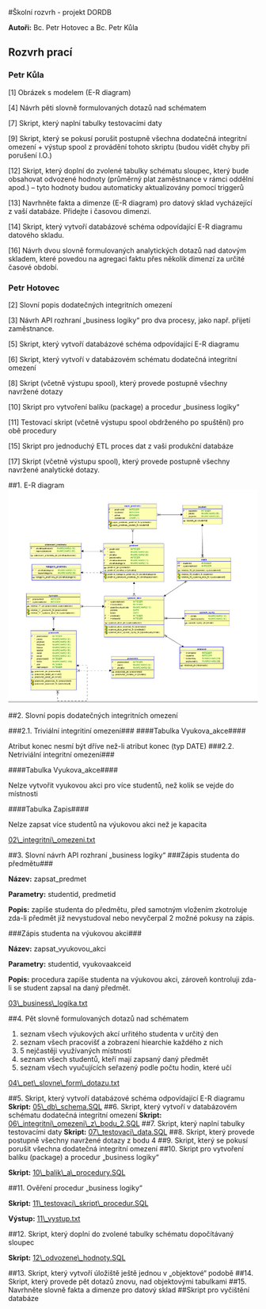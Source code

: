 #Školní rozvrh - projekt DORDB

**Autoři:** Bc. Petr Hotovec a Bc. Petr Kůla

## Rozvrh prací ##

### Petr Kůla ###
[1] Obrázek s modelem (E-R diagram)

[4] Návrh pěti slovně formulovaných dotazů nad schématem

[7] Skript, který naplní tabulky testovacími daty

[9] Skript, který se pokusí porušit postupně všechna dodatečná integritní omezení + výstup spool z provádění tohoto skriptu (budou vidět chyby při porušení I.O.)

[12] Skript, který doplní do zvolené tabulky schématu sloupec, který bude obsahovat odvozené hodnoty (průměrný plat zaměstnance v rámci oddělní apod.) – tyto hodnoty budou automaticky aktualizovány pomocí triggerů

[13] Navrhněte fakta a dimenze (E-R diagram) pro datový sklad vycházející z vaší databáze. Přidejte i časovou dimenzi.

[14] Skript, který vytvoří databázové schéma odpovídající E-R diagramu datového skladu.

[16] Návrh dvou slovně formulovaných analytických dotazů nad datovým skladem, které povedou na agregaci faktu přes několik dimenzí za určité časové období.


### Petr Hotovec ###
[2] Slovní popis dodatečných integritních omezení

[3] Návrh API rozhraní „business logiky“ pro dva procesy, jako např. přijetí zaměstnance.

[5] Skript, který vytvoří databázové schéma odpovídající E-R diagramu

[6] Skript, který vytvoří v databázovém schématu dodatečná integritní omezení

[8] Skript (včetně výstupu spool), který provede postupně všechny navržené dotazy

[10] Skript pro vytvoření balíku (package) a procedur „business logiky“

[11] Testovací skript (včetně výstupu spool obdrženého po spuštění) pro obě procedury

[15] Skript pro jednoduchý ETL proces dat z vaši produkční databáze

[17] Skript (včetně výstupu spool), který provede postupně všechny navržené analytické dotazy.

##1. E-R diagram
![ERdiagram](01_ER_model.PNG)

##2. Slovní popis dodatečných integritních omezení

###2.1. Triviální integritiní omezení###
####Tabulka Vyukova_akce####

Atribut konec nesmí být dříve než-li atribut konec (typ DATE)
###2.2. Netriviální integritní omezení###

####Tabulka Vyukova_akce####

Nelze vytvořit vyukovou akci pro více studentů, než kolik se vejde do místnosti

####Tabulka Zapis####

Nelze zapsat více studentů na výukovou akci než je kapacita

[02\\_integritni\\_omezeni.txt](02_integritni_omezeni.txt)

##3. Slovní návrh API rozhraní „business logiky“
###Zápis studenta do předmětu###

**Název:** zapsat\_predmet

**Parametry:** studentid, predmetid

**Popis:** zapíše studenta do předmětu, před samotným vložením zkotroluje zda-li předmět již nevystudoval nebo nevyčerpal 2 možné pokusy na zápis.


###Zápis studenta na výukovou akci###

**Název:** zapsat\_vyukovou\_akci

**Parametry:** studentid, vyukovaakceid

**Popis:** procedura zapíše studenta na výukovou akci, zároveň kontroluji zda-li se student zapsal na daný předmět.


[03\\_business\\_logika.txt](03_business_logika.txt)

##4. Pět slovně formulovaných dotazů nad schématem
1. seznam všech výukových akcí urřitého studenta v určitý den
2. seznam všech pracovišť a zobrazení hiearchie každého z nich
3. 5 nejčastěji využívaných místností
4. seznam všech studentů, kteří mají zapsaný daný předmět
5. seznam všech vyučujících seřazený podle počtu hodin, které učí

[04\\_pet\\_slovne\\_form\\_dotazu.txt](04_pet_slovne_form_dotazu.txt)


##5. Skript, který vytvoří databázové schéma odpovídající E-R diagramu
**Skript:** [05\\_db\\_schema.SQL](05_db_schema.SQL)
##6. Skript, který vytvoří v databázovém schématu dodatečná integritní omezení
**Skript:** [06\\_integritni\\_omezeni\\_z\\_bodu_2.SQL](06_integritni_omezeni_z_bodu_2.SQL)
##7. Skript, který naplní tabulky testovacími daty
**Skript:** [07\\_testovaci\\_data.SQL](07_testovaci_data.SQL)
##8. Skript, který provede postupně všechny navržené dotazy z bodu 4
##9. Skript, který se pokusí porušit všechna dodatečná integritní omezení
##10. Skript pro vytvoření balíku (package) a procedur „business logiky“

**Skript:** [10\\_balik\\_a\\_procedury.SQL](10_balik_a_procedury.SQL)

##11. Ověření procedur „business logiky“

**Skript:** [11\\_testovaci\\_skript\\_procedur.SQL](11_testovaci_skript_procedur.SQL)

**Výstup:** [11\\_vystup.txt](11_vystup.txt)

##12. Skript, který doplní do zvolené tabulky schématu dopočítávaný sloupec

**Skript:** [12\\_odvozene\\_hodnoty.SQL](12_odvozene_hodnoty.SQL)

##13. Skript, který vytvoří úložiště ještě jednou v „objektové“ podobě
##14. Skript, který provede pět dotazů znovu, nad objektovými tabulkami
##15. Navrhněte slovně fakta a dimenze pro datový sklad
##Skript pro vyčištění databáze